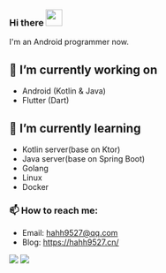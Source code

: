 ### Hi there <img src="https://raw.githubusercontent.com/wasabeef/wasabeef/master/icons/wave.gif" width="30px" height="30px">
<!--👋-->
I'm an Android programmer now.

## 🔭 I’m currently working on
- Android (Kotlin & Java)
- Flutter (Dart)

## 🌱 I’m currently learning
- Kotlin server(base on Ktor)
- Java server(base on Spring Boot)
- Golang
- Linux
- Docker

### 📫 How to reach me:
- Email: hahh9527@qq.com
- Blog: https://hahh9527.cn/

<img src="https://github-readme-stats.vercel.app/api?username=HAHH9527&show_icons=true&count_private=true&hide=contribs&include_all_commits=true&theme=highcontrast&bg_color=30,2193b0,6dd5ed" />

<img src="https://github-readme-stats.vercel.app/api/top-langs/?username=HAHH9527&layout=compact&theme=highcontrast&bg_color=30,2193b0,6dd5ed" />

<!--
**HAHH9527/HAHH9527** is a ✨ _special_ ✨ repository because its `README.md` (this file) appears on your GitHub profile.

Here are some ideas to get you started:

- 🔭 I’m currently working on ...
- 🌱 I’m currently learning ...
- 👯 I’m looking to collaborate on ...
- 🤔 I’m looking for help with ...
- 💬 Ask me about ...
- 📫 How to reach me: ...
- 😄 Pronouns: ...
- ⚡ Fun fact: ...
-->
